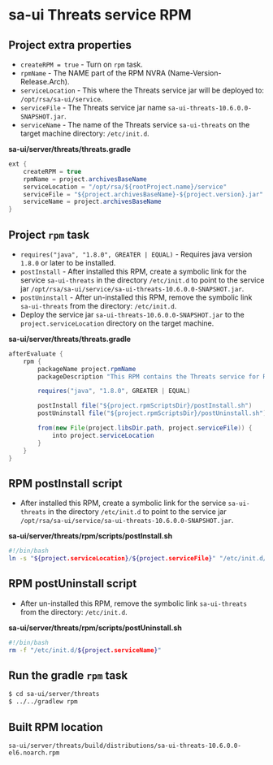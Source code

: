 # sa-ui Threats service RPM

## Project extra properties

* `createRPM = true` - Turn on `rpm` task.
* `rpmName` - The NAME part of the RPM NVRA (Name-Version-Release.Arch).
* `serviceLocation` - This where the Threats service jar will be deployed to: `/opt/rsa/sa-ui/service`.
* `serviceFile` - The Threats service jar name `sa-ui-threats-10.6.0.0-SNAPSHOT.jar`.
* `serviceName` - The name of the Threats service `sa-ui-threats` on the target machine directory: `/etc/init.d`.

__sa-ui/server/threats/threats.gradle__
```java
ext {
    createRPM = true
    rpmName = project.archivesBaseName
    serviceLocation = "/opt/rsa/${rootProject.name}/service"
    serviceFile = "${project.archivesBaseName}-${project.version}.jar"
    serviceName = project.archivesBaseName
}
```

## Project `rpm` task

* `requires("java", "1.8.0", GREATER | EQUAL)` - Requires java version `1.8.0` or later to be installed.
* `postInstall` - After installed this RPM, create a symbolic link for the service `sa-ui-threats` in the directory `/etc/init.d` to point to the service jar `/opt/rsa/sa-ui/service/sa-ui-threats-10.6.0.0-SNAPSHOT.jar`.
* `postUninstall` - After un-installed this RPM, remove the symbolic link `sa-ui-threats` from the directory: `/etc/init.d`.
* Deploy the service jar `sa-ui-threats-10.6.0.0-SNAPSHOT.jar` to the `project.serviceLocation` directory on the target machine.

__sa-ui/server/threats/threats.gradle__
```java
afterEvaluate {
    rpm {
        packageName project.rpmName
        packageDescription "This RPM contains the Threats service for RSA Security Analytics."

        requires("java", "1.8.0", GREATER | EQUAL)

        postInstall file("${project.rpmScriptsDir}/postInstall.sh")
        postUninstall file("${project.rpmScriptsDir}/postUninstall.sh")

        from(new File(project.libsDir.path, project.serviceFile)) {
            into project.serviceLocation
        }
    }
}
```

## RPM postInstall script

* After installed this RPM, create a symbolic link for the service `sa-ui-threats` in the directory `/etc/init.d` to point to the service jar `/opt/rsa/sa-ui/service/sa-ui-threats-10.6.0.0-SNAPSHOT.jar`.

__sa-ui/server/threats/rpm/scripts/postInstall.sh__
```bash
#!/bin/bash
ln -s "${project.serviceLocation}/${project.serviceFile}" "/etc/init.d/${project.serviceName}"
```

## RPM postUninstall script

* After un-installed this RPM, remove the symbolic link `sa-ui-threats` from the directory: `/etc/init.d`.

__sa-ui/server/threats/rpm/scripts/postUninstall.sh__
```bash
#!/bin/bash
rm -f "/etc/init.d/${project.serviceName}"
```

## Run the gradle `rpm` task

```bash
$ cd sa-ui/server/threats
$ ../../gradlew rpm
```

## Built RPM location

```
sa-ui/server/threats/build/distributions/sa-ui-threats-10.6.0.0-el6.noarch.rpm
```
